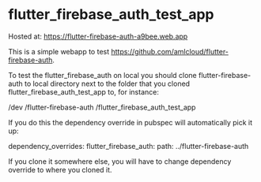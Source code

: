 # flutter_firebase_auth_test_app

Hosted at: https://flutter-firebase-auth-a9bee.web.app

This is a simple webapp to test https://github.com/amlcloud/flutter-firebase-auth.

To test the flutter_firebase_auth on local you should clone flutter-firebase-auth to local directory next to the folder that you cloned flutter_firebase_auth_test_app to, for instance:

/dev
  /flutter-firebase-auth
  /flutter_firebase_auth_test_app

If you do this the dependency override in pubspec will automatically pick it up:

dependency_overrides:
  flutter_firebase_auth:
    path: ../flutter-firebase-auth

If you clone it somewhere else, you will have to change dependency override to where you cloned it.
